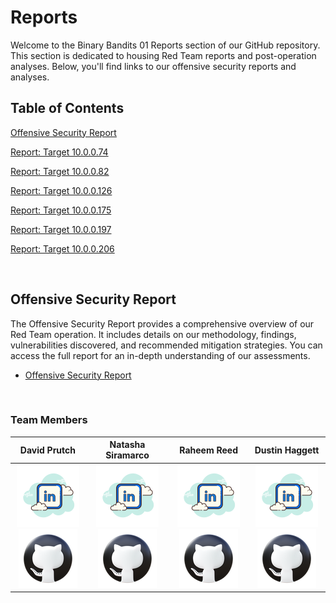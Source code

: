 # Reports

Welcome to the Binary Bandits 01 Reports section of our GitHub repository. This section is dedicated to housing Red Team reports and post-operation analyses. Below, you'll find links to our offensive security reports and analyses.

## Table of Contents

[Offensive Security Report](https://github.com/Binary-Bandits-01/Reports/blob/main/01.%20Report%20-%20Offensive%20Security.pdf)

[Report: Target 10.0.0.74](https://github.com/Binary-Bandits-01/Reports/blob/main/Individual_IP_Reports/Report%20of%20Target%2010.0.0.74.pdf)

[Report: Target 10.0.0.82](https://github.com/Binary-Bandits-01/Reports/blob/main/Individual_IP_Reports/Report%20of%20Target%2010.0.0.82.pdf)

[Report: Target 10.0.0.126]()

[Report: Target 10.0.0.175]()

[Report: Target 10.0.0.197]()

[Report: Target 10.0.0.206]()

<br>

## Offensive Security Report

The Offensive Security Report provides a comprehensive overview of our Red Team operation. It includes details on our methodology, findings, vulnerabilities discovered, and recommended mitigation strategies. You can access the full report for an in-depth understanding of our assessments.

- [Offensive Security Report](https://github.com/Binary-Bandits-01/Reports/blob/main/01.%20Report%20-%20Offensive%20Security.pdf)


<br>

### Team Members

| David Prutch | Natasha Siramarco | Raheem Reed | Dustin Haggett|
|:---------------:|:----------:|:------------------:|:------------:|
|   [![linkedin](https://github.com/Binary-Bandits-01/.github/blob/main/profile/icons8-linkedin-100.png)](https://www.linkedin.com/in/david-prutch-1027/) [![github](https://github.com/Binary-Bandits-01/.github/blob/main/profile/icons8-github-94.png)](https://github.com/PrutchD) | [![linkedin](https://github.com/Binary-Bandits-01/.github/blob/main/profile/icons8-linkedin-100.png)](https://www.linkedin.com/in/natasha-siramarco/) [![github](https://github.com/Binary-Bandits-01/.github/blob/main/profile/icons8-github-94.png)](https://github.com/nsiramarco) | [![linkedin](https://github.com/Binary-Bandits-01/.github/blob/main/profile/icons8-linkedin-100.png)](https://www.linkedin.com/in/raheem-reed-8a7649183/) [![github](https://github.com/Binary-Bandits-01/.github/blob/main/profile/icons8-github-94.png)](https://github.com/reedraheem) | [![linkedin](https://github.com/Binary-Bandits-01/.github/blob/main/profile/icons8-linkedin-100.png)](https://www.linkedin.com/in/dustinhaggett/)[![github](https://github.com/Binary-Bandits-01/.github/blob/main/profile/icons8-github-94.png)](https://github.com/dustinhaggett) |

<br>

